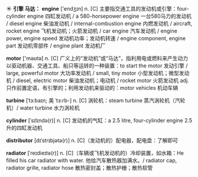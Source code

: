 ☀ <span class="category">**引擎 马达：**</span>
<span class="vocabulary">**engine**</span> ['endӡɪn] 
<span class="definition">n. [C] 主要指交通工具的发动机或引擎：</span>four-cylinder engine 四缸发动机 / a 580-horsepower engine 一台580马力的发动机 / diesel engine 柴油发动机 / internal-combustion engine 内燃发动机 / aircraft, rocket engine 飞机发动机；火箭发动机 / car engine 汽车发动机 / engine power, engine speed 发动机功率；发动机转速 / engine component, engine part 发动机零部件 / engine plant 发动机厂 

<span class="vocabulary">**motor**</span> ['məʊtə] 
<span class="definition">n. [C] 广义上的“发动机”或“马达”，指利用电或燃料来产生动力以驱动机器、交通工具、船只等运转的一种装置：</span>to start the motor 发动引擎 / large, powerful motor 大功率发动机 / small, tiny motor 小型发动机；微型发动机 / diesel, electric motor 柴油发动机；电动机 / rocket motor 火箭发动机 <span class="definition">adj. 只作前置定语，有引擎的；利用发动机来驱动的：</span>motor vehicles 机动车辆
           
<span class="vocabulary">**turbine**</span> [ˈtɜ:baɪn; 美 ˈtɜ:rb-]
<span class="definition">n. [C] 涡轮机：</span>steam turbine 蒸汽涡轮机（汽轮机）/ water turbine 水力涡轮机
          
<span class="vocabulary">**cylinder**</span> [ˈsɪlɪndə(r)]
<span class="definition">n. [C] 发动机的气缸：</span>a 2.5 litre, four-cylinder engine 2.5升的四缸发动机
           
<span class="vocabulary">**distributor**</span> [dɪˈstrɪbjətə(r)]
<span class="definition">n. [C]（发动机的）配电器，配电盘：</span>了解即可
           
<span class="vocabulary">**radiator**</span> [ˈreɪdieɪtə(r)]
<span class="definition">n. [C]（车辆或飞机发动机的）冷却装置，如水箱：</span>He filled his car radiator with water. 他给汽车散热器加满水。/ radiator cap, radiator grille, radiator hose 散热密封盖；散热护栅；散热软管

